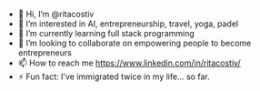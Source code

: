 - 👋 Hi, I’m @ritacostiv
- 👀 I’m interested in AI, entrepreneurship, travel, yoga, padel
- 🌱 I’m currently learning full stack programming
- 💞️ I’m looking to collaborate on empowering people to become entrepreneurs
- 📫 How to reach me https://www.linkedin.com/in/ritacostiv/
- ⚡ Fun fact: I've immigrated twice in my life... so far. 

<!---
ritacostiv/ritacostiv is a ✨ special ✨ repository because its `README.md` (this file) appears on your GitHub profile.
You can click the Preview link to take a look at your changes.
--->
